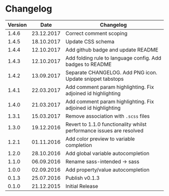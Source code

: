 # Changelog

| Version | Date | Changelog |
| ------- | -------- | ------ |
| 1.4.6 | 23.12.2017 | Correct comment scoping |
| 1.4.5 | 18.10.2017 | Update CSS schema |
| 1.4.4 | 12.10.2017 | Add github badge and update README |
| 1.4.3 | 12.10.2017 | Add folding rule to language config. Add badges to README |
| 1.4.2 | 13.09.2017 | Separate CHANGELOG. Add PNG icon. Update snippet tabstops |
| 1.4.1 | 22.03.2017 | Add comment param highlighting. Fix adjoined id highlighting |
| 1.4.0 | 21.03.2017 | Add comment param highlighting. Fix adjoined id highlighting |
| 1.3.1 | 15.03.2017 | Remove association with `.scss` files |
| 1.3.0 | 19.12.2016 | Revert to 1.1.0 functionality whilst performance issues are resolved |
| 1.2.1 | 01.11.2016 | Add color preview to variable completion |
| 1.2.0 | 28.10.2016 | Add global variable autocompletion |
| 1.1.0 | 06.09.2016 | Rename sass-intended -> sass |
| 1.0.0 | 02.09.2016 | Add property/value autocompletion |
| 0.1.3 | 25.07.2016 | Publish v0.1.3 |
| 0.1.0 | 21.12.2015 | Initial Release |
